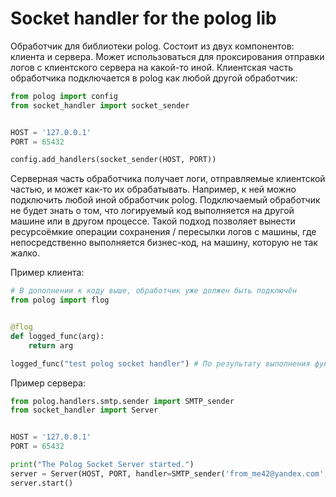 # Socket handler for the polog lib

Обработчик для библиотеки polog. Состоит из двух компонентов: клиента и сервера. Может использоваться для проксирования отправки логов с клиентского сервера на какой-то иной. Клиентская часть обработчика подключается в polog как любой другой обработчик: 


```python
from polog import config
from socket_handler import socket_sender


HOST = '127.0.0.1'
PORT = 65432

config.add_handlers(socket_sender(HOST, PORT))
```

Серверная часть обработчика получает логи, отправляемые клиентской частью, и может как-то их обрабатывать. Например, к ней можно подключить любой иной обработчик polog. Подключаемый обработчик не будет знать о том, что логируемый код выполняется на другой машине или в другом процессе. Такой подход позволяет вынести ресурсоёмкие операции сохранения / пересылки логов с машины, где непосредственно выполняется бизнес-код, на машину, которую не так жалко.

Пример клиента:


```python
# В дополнении к коду выше, обработчик уже должен быть подключён
from polog import flog


@flog
def logged_func(arg):
    return arg

logged_func("test polog socket handler") # По результату выполнения функции на сервер будет отправлено сообщение с логом
```

Пример сервера:


```python
from polog.handlers.smtp.sender import SMTP_sender
from socket_handler import Server


HOST = '127.0.0.1'
PORT = 65432

print("The Polog Socket Server started.")
server = Server(HOST, PORT, handler=SMTP_sender('from_me42@yandex.com', 'JHjhhb87TY(*Ny08z)', 'smtp.yandex.ru', 'to_me@yandex.ru')
server.start()
```